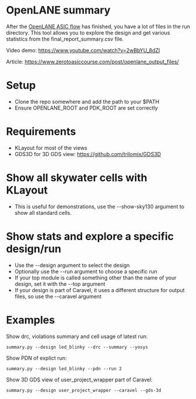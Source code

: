 # OpenLANE summary

After the [OpenLANE ASIC flow](https://github.com/efabless/openlane) has finished, you have a lot of files in the run directory.
This tool allows you to explore the design and get various statistics from the final_report_summary.csv file.

Video demo: https://www.youtube.com/watch?v=2wBbYU_8dZI

Article: https://www.zerotoasiccourse.com/post/openlane_output_files/

# Setup

* Clone the repo somewhere and add the path to your $PATH
* Ensure OPENLANE_ROOT and PDK_ROOT are set correctly

# Requirements

* KLayout for most of the views
* GDS3D for 3D GDS view: https://github.com/trilomix/GDS3D

# Show all skywater cells with KLayout

* This is useful for demonstrations, use the --show-sky130 argument to show all standard cells.

# Show stats and explore a specific design/run

* Use the --design argument to select the design
* Optionally use the --run argument to choose a specific run
* If your top module is called something other than the name of your design, set it with the --top argument
* If your design is part of Caravel, it uses a different structure for output files, so use the --caravel argument

# Examples

Show drc, violations summary and cell usage of latest run:

    summary.py --design led_blinky --drc --summary --yosys

Show PDN of explict run:

    summary.py --design led_blinky --pdn --run 2

Show 3D GDS view of user_project_wrapper part of Caravel:

    summary.py --design user_project_wrapper --caravel --gds-3d
